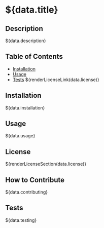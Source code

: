 # ${data.title}

## Description

 ${data.description}

## Table of Contents

- [Installation](#installation)
- [Usage](#usage)
- [Tests](#tests)
 ${renderLicenseLink(data.license)}

## Installation

 ${data.installation}

## Usage

 ${data.usage}

## License

 ${renderLicenseSection(data.license)}

## How to Contribute

 ${data.contributing}

## Tests

 ${data.testing}